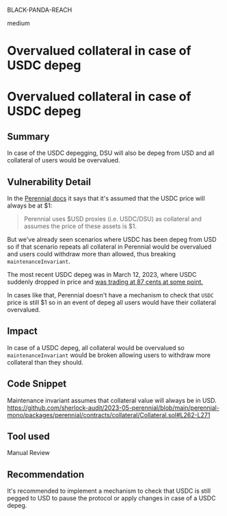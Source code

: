 BLACK-PANDA-REACH

medium

# Overvalued collateral in case of USDC depeg

# Overvalued collateral in case of USDC depeg

## Summary

In case of the USDC depegging, DSU will also be depeg from USD and all collateral of users would be overvalued.

## Vulnerability Detail

In the [Perennial docs](https://docs.perennial.finance/mechanism/maintenance-and-leverage#collateral) it says that it's assumed that the USDC price will always be at $1:
> Perennial uses $USD proxies (i.e. USDC/DSU) as collateral and assumes the price of these assets is $1. 


But we've already seen scenarios where USDC has been depeg from USD so if that scenario repeats all collateral in Perennial would be overvalued and users could withdraw more than allowed, thus breaking `maintenanceInvariant`. 

The most recent USDC depeg was in March 12, 2023, where USDC suddenly dropped in price and [was trading at 87 cents at some point.](https://decrypt.co/123211/usdc-stablecoin-depegs-90-cents-circle-exposure-silicon-valley-bank)

In cases like that, Perennial doesn't have a mechanism to check that `USDC` price is still $1 so in an event of depeg all users would have their collateral overvalued. 

## Impact

In case of a USDC depeg, all collateral would be overvalued so `maintenanceInvariant` would be broken allowing users to withdraw more collateral than they should. 

## Code Snippet

Maintenance invariant assumes that collateral value will always be in USD. 
https://github.com/sherlock-audit/2023-05-perennial/blob/main/perennial-mono/packages/perennial/contracts/collateral/Collateral.sol#L262-L271

## Tool used

Manual Review

## Recommendation

It's recommended to implement a mechanism to check that USDC is still pegged to USD to pause the protocol or apply changes in case of a USDC depeg. 
